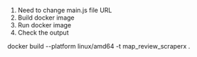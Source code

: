1. Need to change main.js file URL
2. Build docker image
3. Run docker image
4. Check the output

docker build --platform linux/amd64 -t map_review_scraperx .
